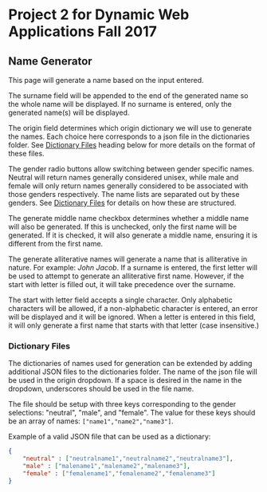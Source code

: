 # Project 2 for Dynamic Web Applications Fall 2017

## Name Generator

This page will generate a name based on the input entered. 

The surname field will be appended to the end of the generated name so the whole name will be displayed. If no surname is entered, only the generated name(s) will be displayed.

The origin field determines which origin dictionary we will use to generate the names. Each choice here corresponds to a json file in the dictionaries folder. See [Dictionary Files](#dictionary-files) heading below for more details on the format of these files.

The gender radio buttons allow switching between gender specific names. Neutral will return names generally considered unisex, while male and female will only return names generally considered to be associated with those genders respectively. The name lists are separated out by these genders. See [Dictionary Files](#dictionary-files) for details on how these are structured.

The generate middle name checkbox determines whether a middle name will also be generated. If this is unchecked, only the first name will be generated. If it is checked, it will also generate a middle name, ensuring it is different from the first name.

The generate alliterative names will generate a name that is alliterative in nature. For example: *John Jacob*. If a surname is entered, the first letter will be used to attempt to generate an alliterative first name. However, if the start with letter is filled out, it will take precedence over the surname.

The start with letter field accepts a single character. Only alphabetic characters will be allowed, if a non-alphabetic character is entered, an error will be displayed and it will be ignored. When a letter is entered in this field, it will only generate a first name that starts with that letter (case insensitive.)

### Dictionary Files

The dictionaries of names used for generation can be extended by adding additional JSON files to the dictionaries folder. The name of the json file will be used in the origin dropdown. If a space is desired in the name in the dropdown, underscores should be used in the file name.

The file should be setup with three keys corresponding to the gender selections: "neutral", "male", and "female". The value for these keys should be an array of names: `["name1","name2","name3"]`.

Example of a valid JSON file that can be used as a dictionary:
```json
{
	"neutral" : ["neutralname1","neutralname2","neutralname3"],
	"male" : ["malename1","malename2","malename3"],
	"female" : ["femalename1","femalename2","femalename3"]
}
```